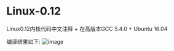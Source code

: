 # Linux-0.12
Linux0.12内核代码中文注释 + 在高版本GCC 5.4.0 + Ubuntu 16.04

编译结果如下:
![image](https://github.com/sky-big/Linux-0.12/blob/master/compile_picture.jpg)
